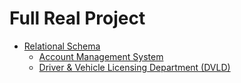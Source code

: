 # Full Real Project

- [Relational Schema](RelationalSchema)
    - [Account Management System](RelationalSchema/AccountManagementSystem.mmd)
    - [Driver & Vehicle Licensing Department (DVLD)](RelationalSchema/DriverAndVehicleLicensingDepartment.mmd)